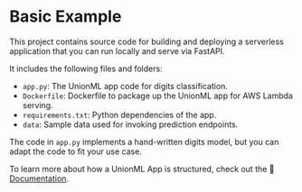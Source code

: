 # Basic Example

This project contains source code for building and deploying a serverless application
that you can run locally and serve via FastAPI.

It includes the following files and folders:

- `app.py`: The UnionML app code for digits classification.
- `Dockerfile`: Dockerfile to package up the UnionML app for AWS Lambda serving.
- `requirements.txt`: Python dependencies of the app.
- `data`: Sample data used for invoking prediction endpoints.

The code in `app.py` implements a hand-written digits model, but you can adapt the code to
fit your use case.

To learn more about how a UnionML App is structured, check out the
📖 [Documentation](https://unionml.readthedocs.io/en/latest/user_guide.html).
